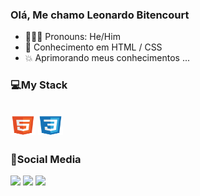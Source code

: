   ### Olá, Me chamo Leonardo Bitencourt 

  - 👱🏼‍♂️ Pronouns: He/Him
  - 🧠 Conhecimento em HTML / CSS
  - 💥 Aprimorando meus conhecimentos ...

  ### 💻My Stack
  <div style="display: inline_block"><br>
  <a href="https://github.com/Leo-Bitencourt"><img align="center" alt="Leo-HTML" height="30" width="40" src="https://raw.githubusercontent.com/devicons/devicon/master/icons/html5/html5-original.svg"></a>
  <a href="https://github.com/Leo-Bitencourt"><img align="center" alt="Leo-CSS" height="30" width="40" src="https://raw.githubusercontent.com/devicons/devicon/master/icons/css3/css3-original.svg"> </a>
  </div>
   
  
   ##
   
   
   ### 📱Social Media
    
    
 <div>
  <a href="https://www.instagram.com/bitencourt_11/" target="_blank"><img src="https://img.shields.io/badge/-Instagram-%23E4405F?style=for-the-badge&logo=instagram&logoColor=white" target="_blank"></a>
  <a href = "mailto:contato.bitencourt11@gmail.com"><img src="https://img.shields.io/badge/-Gmail-%23333?style=for-the-badge&logo=gmail&logoColor=white" target="_blank"></a>
  <a href="https://www.linkedin.com/in/leonardo-bitencourt-47679324a/" target="_blank"><img src="https://img.shields.io/badge/-LinkedIn-%230077B5?style=for-the-badge&logo=linkedin&logoColor=white" target="_blank"></a> 
 </div>
